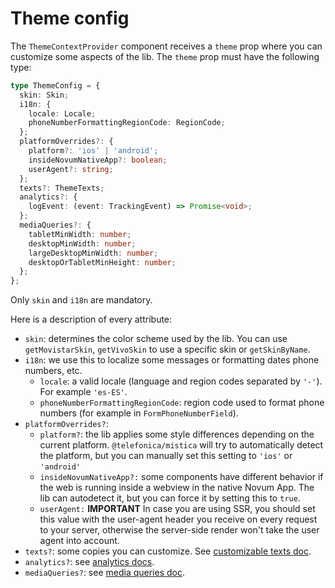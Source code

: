 # Theme config

The `ThemeContextProvider` component receives a `theme` prop where you can customize some aspects of the lib.
The `theme` prop must have the following type:

```ts
type ThemeConfig = {
  skin: Skin;
  i18n: {
    locale: Locale;
    phoneNumberFormattingRegionCode: RegionCode;
  };
  platformOverrides?: {
    platform?: 'ios' | 'android';
    insideNovumNativeApp?: boolean;
    userAgent?: string;
  };
  texts?: ThemeTexts;
  analytics?: {
    logEvent: (event: TrackingEvent) => Promise<void>;
  };
  mediaQueries?: {
    tabletMinWidth: number;
    desktopMinWidth: number;
    largeDesktopMinWidth: number;
    desktopOrTabletMinHeight: number;
  };
};
```

Only `skin` and `i18n` are mandatory.

Here is a description of every attribute:

- `skin`: determines the color scheme used by the lib. You can use `getMovistarSkin`, `getVivoSkin` to use a
  specific skin or `getSkinByName`.
- `i18n`: we use this to localize some messages or formatting dates phone numbers, etc.
  - `locale`: a valid locale (language and region codes separated by `'-'`). For example `'es-ES'`.
  - `phoneNumberFormattingRegionCode`: region code used to format phone numbers (for example in
    `FormPhoneNumberField`).
- `platformOverrides?`:
  - `platform?`: the lib applies some style differences depending on the current platform.
    `@telefonica/mistica` will try to automatically detect the platform, but you can manually set this setting
    to `'ios'` or `'android'`
  - `insideNovumNativeApp?:` some components have different behavior if the web is running inside a webview in
    the native Novum App. The lib can autodetect it, but you can force it by setting this to `true`.
  - `userAgent:` **IMPORTANT** In case you are using SSR, you should set this value with the user-agent header
    you receive on every request to your server, otherwise the server-side render won't take the user agent
    into account.
- `texts?`: some copies you can customize. See [customizable texts doc](./texts.md).
- `analytics?`: see [analytics docs](./analytics.md).
- `mediaQueries?`: see [media queries doc](./media-queries.md).
